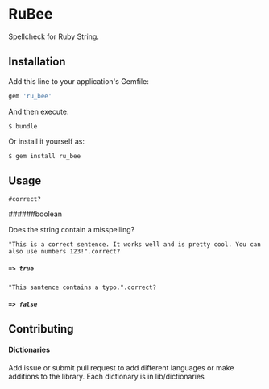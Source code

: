 # RuBee

Spellcheck for Ruby String.


## Installation

Add this line to your application's Gemfile:

```ruby
gem 'ru_bee'
```

And then execute:

    $ bundle

Or install it yourself as:

    $ gem install ru_bee

## Usage

`#correct?`

######boolean

Does the string contain a misspelling?


`"This is a correct sentence. It works well and is pretty cool. You can also use numbers 123!".correct?`

##### `=> true`

`"This santence contains a typo.".correct?`

##### `=> false`


## Contributing

#### Dictionaries
Add issue or submit pull request to add different languages or make additions to the library.
Each dictionary is in lib/dictionaries


